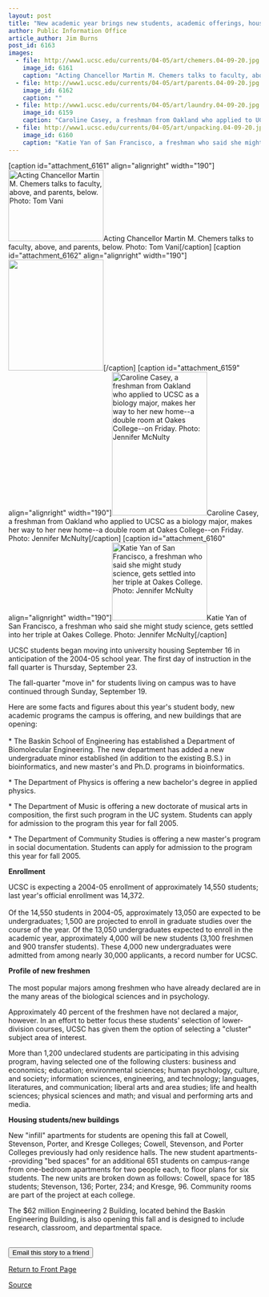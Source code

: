 ```yaml
---
layout: post
title: "New academic year brings new students, academic offerings, housing, other facilities"
author: Public Information Office
article_author: Jim Burns
post_id: 6163
images:
  - file: http://www1.ucsc.edu/currents/04-05/art/chemers.04-09-20.jpg
    image_id: 6161
    caption: "Acting Chancellor Martin M. Chemers talks to faculty, above, and parents, below. Photo: Tom Vani"
  - file: http://www1.ucsc.edu/currents/04-05/art/parents.04-09-20.jpg
    image_id: 6162
    caption: ""
  - file: http://www1.ucsc.edu/currents/04-05/art/laundry.04-09-20.jpg
    image_id: 6159
    caption: "Caroline Casey, a freshman from Oakland who applied to UCSC as a biology major, makes her way to her new home--a double room at Oakes College--on Friday. Photo: Jennifer McNulty"
  - file: http://www1.ucsc.edu/currents/04-05/art/unpacking.04-09-20.jpg
    image_id: 6160
    caption: "Katie Yan of San Francisco, a freshman who said she might study science, gets settled into her triple at Oakes College. Photo: Jennifer McNulty"
---
```


[caption id="attachment_6161" align="alignright" width="190"]<a href="http://dev-ucsc-news.pantheonsite.io/wp-content/uploads/2004/09/chemers.04-09-20.jpg"><img class="size-full wp-image-6161" src="http://dev-ucsc-news.pantheonsite.io/wp-content/uploads/2004/09/chemers.04-09-20.jpg" alt="Acting Chancellor Martin M. Chemers talks to faculty, above, and parents, below. Photo: Tom Vani" width="190" height="142" /></a>Acting Chancellor Martin M. Chemers talks to faculty, above, and parents, below. Photo: Tom Vani[/caption]
[caption id="attachment_6162" align="alignright" width="190"]<a href="http://dev-ucsc-news.pantheonsite.io/wp-content/uploads/2004/09/parents.04-09-20.jpg"><img class="size-full wp-image-6162" src="http://dev-ucsc-news.pantheonsite.io/wp-content/uploads/2004/09/parents.04-09-20.jpg" alt="" width="190" height="221" /></a>[/caption]
[caption id="attachment_6159" align="alignright" width="190"]<a href="http://dev-ucsc-news.pantheonsite.io/wp-content/uploads/2004/09/laundry.04-09-20.jpg"><img class="size-full wp-image-6159" src="http://dev-ucsc-news.pantheonsite.io/wp-content/uploads/2004/09/laundry.04-09-20.jpg" alt="Caroline Casey, a freshman from Oakland who applied to UCSC as a biology major, makes her way to her new home--a double room at Oakes College--on Friday. Photo: Jennifer McNulty" width="190" height="286" /></a>Caroline Casey, a freshman from Oakland who applied to UCSC as a biology major, makes her way to her new home--a double room at Oakes College--on Friday. Photo: Jennifer McNulty[/caption]
[caption id="attachment_6160" align="alignright" width="190"]<a href="http://dev-ucsc-news.pantheonsite.io/wp-content/uploads/2004/09/unpacking.04-09-20.jpg"><img class="size-full wp-image-6160" src="http://dev-ucsc-news.pantheonsite.io/wp-content/uploads/2004/09/unpacking.04-09-20.jpg" alt="Katie Yan of San Francisco, a freshman who said she might study science, gets settled into her triple at Oakes College. Photo: Jennifer McNulty" width="190" height="155" /></a>Katie Yan of San Francisco, a freshman who said she might study science, gets settled into her triple at Oakes College. Photo: Jennifer McNulty[/caption]
<a name="content" id="content"></a>
<p>
  UCSC students began moving into university housing September 16 in anticipation of the 2004-05 school year. The first day of instruction in the fall quarter is Thursday, September 23.
</p>
<p>
  The fall-quarter "move in" for students living on campus was to have continued through Sunday, September 19.
</p>
<p>
  Here are some facts and figures about this year's student body, new academic programs the campus is offering, and new buildings that are opening:<br>
  <br>
  * The Baskin School of Engineering has established a Department of Biomolecular Engineering. The new department has added a new undergraduate minor established (in addition to the existing B.S.) in bioinformatics, and new master's and Ph.D. programs in bioinformatics.
</p>
<p>
  * The Department of Physics is offering a new bachelor's degree in applied physics.
</p>
<p>
  * The Department of Music is offering a new doctorate of musical arts in composition, the first such program in the UC system. Students can apply for admission to the program this year for fall 2005.
</p>
<p>
  * The Department of Community Studies is offering a new master's program in social documentation. Students can apply for admission to the program this year for fall 2005.
</p>
<p>
  <b>Enrollment</b>
</p>
<p>
  UCSC is expecting a 2004-05 enrollment of approximately 14,550 students; last year's official enrollment was 14,372.<br>
  <br>
  Of the 14,550 students in 2004-05, approximately 13,050 are expected to be undergraduates; 1,500 are projected to enroll in graduate studies over the course of the year. Of the 13,050 undergraduates expected to enroll in the academic year, approximately 4,000 will be new students (3,100 freshmen and 900 transfer students). These 4,000 new undergraduates were admitted from among nearly 30,000 applicants, a record number for UCSC.
</p>
<p>
  <b>Profile of new freshmen</b><br>
  <br>
  The most popular majors among freshmen who have already declared are in the many areas of the biological sciences and in psychology.
</p>
<p>
  Approximately 40 percent of the freshmen have not declared a major, however. In an effort to better focus these students' selection of lower-division courses, UCSC has given them the option of selecting a "cluster" subject area of interest.
</p>
<p>
  More than 1,200 undeclared students are participating in this advising program, having selected one of the following clusters: business and economics; education; environmental sciences; human psychology, culture, and society; information sciences, engineering, and technology; languages, literatures, and communication; liberal arts and area studies; life and health sciences; physical sciences and math; and visual and performing arts and media.
</p>
<p>
  <b>Housing students/new buildings</b>
</p>
<p>
  New "infill" apartments for students are opening this fall at Cowell, Stevenson, Porter, and Kresge Colleges; Cowell, Stevenson, and Porter Colleges previously had only residence halls. The new student apartments--providing "bed spaces" for an additional 651 students on campus-range from one-bedroom apartments for two people each, to floor plans for six students. The new units are broken down as follows: Cowell, space for 185 students; Stevenson, 136; Porter, 234; and Kresge, 96. Community rooms are part of the project at each college.
</p>
<p>
  The $62 million Engineering 2 Building, located behind the Baskin Engineering Building, is also opening this fall and is designed to include research, classroom, and departmental space.
</p><br>
<form>
  <input name="t1" size="-1" type="hidden"><input name="SUBMIT" type="submit" value="Email this story to a friend">
</form>
<p>
  <a href="http://currents.ucsc.edu/">Return to Front Page</a>
</p>
<p><a href="http://www1.ucsc.edu/currents/04-05/09-20/new-year.asp" title="Permalink to new-year">Source</a></p>
